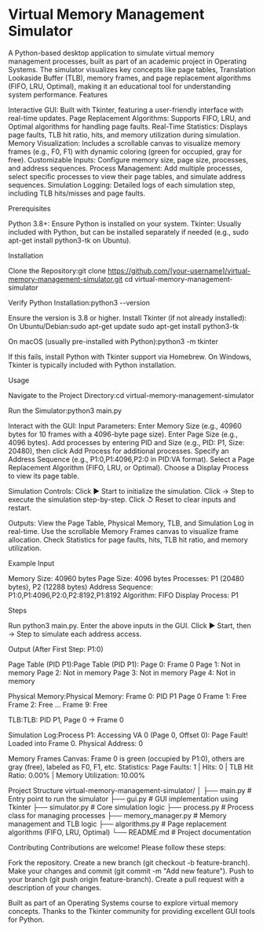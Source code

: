 # Virtual Memory Management Simulator

A Python-based desktop application to simulate virtual memory management processes, built as part of an academic project in Operating Systems. The simulator visualizes key concepts like page tables, Translation Lookaside Buffer (TLB), memory frames, and page replacement algorithms (FIFO, LRU, Optimal), making it an educational tool for understanding system performance.
Features

Interactive GUI: Built with Tkinter, featuring a user-friendly interface with real-time updates.
Page Replacement Algorithms: Supports FIFO, LRU, and Optimal algorithms for handling page faults.
Real-Time Statistics: Displays page faults, TLB hit ratio, hits, and memory utilization during simulation.
Memory Visualization: Includes a scrollable canvas to visualize memory frames (e.g., F0, F1) with dynamic coloring (green for occupied, gray for free).
Customizable Inputs: Configure memory size, page size, processes, and address sequences.
Process Management: Add multiple processes, select specific processes to view their page tables, and simulate address sequences.
Simulation Logging: Detailed logs of each simulation step, including TLB hits/misses and page faults.

Prerequisites

Python 3.8+: Ensure Python is installed on your system.
Tkinter: Usually included with Python, but can be installed separately if needed (e.g., sudo apt-get install python3-tk on Ubuntu).

Installation

Clone the Repository:git clone https://github.com/[your-username]/virtual-memory-management-simulator.git
cd virtual-memory-management-simulator


Verify Python Installation:python3 --version

Ensure the version is 3.8 or higher.
Install Tkinter (if not already installed):
On Ubuntu/Debian:sudo apt-get update
sudo apt-get install python3-tk


On macOS (usually pre-installed with Python):python3 -m tkinter

If this fails, install Python with Tkinter support via Homebrew.
On Windows, Tkinter is typically included with Python installation.



Usage

Navigate to the Project Directory:cd virtual-memory-management-simulator


Run the Simulator:python3 main.py


Interact with the GUI:
Input Parameters:
Enter Memory Size (e.g., 40960 bytes for 10 frames with a 4096-byte page size).
Enter Page Size (e.g., 4096 bytes).
Add processes by entering PID and Size (e.g., PID: P1, Size: 20480), then click Add Process for additional processes.
Specify an Address Sequence (e.g., P1:0,P1:4096,P2:0 in PID:VA format).
Select a Page Replacement Algorithm (FIFO, LRU, or Optimal).
Choose a Display Process to view its page table.


Simulation Controls:
Click ▶ Start to initialize the simulation.
Click → Step to execute the simulation step-by-step.
Click ↺ Reset to clear inputs and restart.


Outputs:
View the Page Table, Physical Memory, TLB, and Simulation Log in real-time.
Use the scrollable Memory Frames canvas to visualize frame allocation.
Check Statistics for page faults, hits, TLB hit ratio, and memory utilization.





Example
Input

Memory Size: 40960 bytes
Page Size: 4096 bytes
Processes: P1 (20480 bytes), P2 (12288 bytes)
Address Sequence: P1:0,P1:4096,P2:0,P2:8192,P1:8192
Algorithm: FIFO
Display Process: P1

Steps

Run python3 main.py.
Enter the above inputs in the GUI.
Click ▶ Start, then → Step to simulate each address access.

Output (After First Step: P1:0)

Page Table (PID P1):Page Table (PID P1):
Page 0: Frame 0
Page 1: Not in memory
Page 2: Not in memory
Page 3: Not in memory
Page 4: Not in memory


Physical Memory:Physical Memory:
Frame 0: PID P1 Page 0
Frame 1: Free
Frame 2: Free
...
Frame 9: Free


TLB:TLB:
PID P1, Page 0 -> Frame 0


Simulation Log:Process P1: Accessing VA 0 (Page 0, Offset 0): Page Fault! Loaded into Frame 0. Physical Address: 0


Memory Frames Canvas: Frame 0 is green (occupied by P1:0), others are gray (free), labeled as F0, F1, etc.
Statistics: Page Faults: 1 | Hits: 0 | TLB Hit Ratio: 0.00% | Memory Utilization: 10.00%

Project Structure
virtual-memory-management-simulator/
│
├── main.py              # Entry point to run the simulator
├── gui.py               # GUI implementation using Tkinter
├── simulator.py         # Core simulation logic
├── process.py           # Process class for managing processes
├── memory_manager.py    # Memory management and TLB logic
├── algorithms.py        # Page replacement algorithms (FIFO, LRU, Optimal)
└── README.md            # Project documentation

Contributing
Contributions are welcome! Please follow these steps:

Fork the repository.
Create a new branch (git checkout -b feature-branch).
Make your changes and commit (git commit -m "Add new feature").
Push to your branch (git push origin feature-branch).
Create a pull request with a description of your changes.

Built as part of an Operating Systems course to explore virtual memory concepts.
Thanks to the Tkinter community for providing excellent GUI tools for Python.
